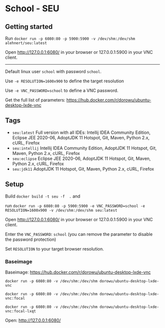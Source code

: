 # School - SEU

## Getting started

Run `docker run -p 6080:80 -p 5900:5900 -v /dev/shm:/dev/shm alehnert/seu:latest`

Open http://127.0.0.1:6080/ in your browser or 127.0.0.1:5900 in your VNC client.

---

Default linux user `school` with password `school`.

Use `-e RESOLUTION=1600x900` to define the target resolution

Use `-e VNC_PASSWORD=school` to define a VNC password.

Get the full list of parameters: https://hub.docker.com/r/dorowu/ubuntu-desktop-lxde-vnc 


## Tags

- `seu:latest` Full version with all IDEs: Intellij IDEA Community Edition, Eclipse JEE 2020-06, AdoptJDK 11 Hotspot, Git, Maven, Python 2.x, cURL, Firefox
- `seu:intellij` Intellij IDEA Community Edition, AdoptJDK 11 Hotspot, Git, Maven, Python 2.x, cURL, Firefox
- `seu:eclipse` Eclipse JEE 2020-06, AdoptJDK 11 Hotspot, Git, Maven, Python 2.x, cURL, Firefox
- `seu:jdk11` AdoptJDK 11 Hotspot, Git, Maven, Python 2.x, cURL, Firefox

## Setup 

Build `docker build -t seu -f  .` and 

run `docker run -p 6080:80 -p 5900:5900 -e VNC_PASSWORD=school -e RESOLUTION=1600x900 -v /dev/shm:/dev/shm seu:latest`

Open http://127.0.0.1:6080/ in your browser or 127.0.0.1:5900 in your VNC client.

Enter the `VNC_PASSWORD`: `school` (you can remove the parameter to disable the password protection)

Set `RESOLUTION` to your target browser resolution.

### Baseimage

Baseimage: https://hub.docker.com/r/dorowu/ubuntu-desktop-lxde-vnc

```
docker run -p 6080:80 -v /dev/shm:/dev/shm dorowu/ubuntu-desktop-lxde-vnc

docker run -p 6080:80 -v /dev/shm:/dev/shm dorowu/ubuntu-desktop-lxde-vnc:focal

docker run -p 6080:80 -v /dev/shm:/dev/shm dorowu/ubuntu-desktop-lxde-vnc:focal-lxqt
```

Open: http://127.0.0.1:6080/
